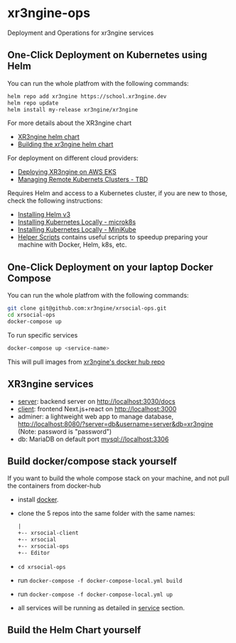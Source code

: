 # xr3ngine-ops

Deployment and Operations for xr3ngine services

## One-Click Deployment on Kubernetes using Helm

You can run the whole platfrom with the following commands:

``` bash
helm repo add xr3ngine https://school.xr3ngine.dev
helm repo update
helm install my-release xr3ngine/xr3ngine
```

For more details about the XR3ngine chart

- [XR3ngine helm chart](xr3ngine/)
- [Building the xr3ngine helm chart](docs/release-helm-chart.md)

For deployment on different cloud providers:

- [Deploying XR3ngine on AWS EKS](docs/deploy_on_eks.md)
- [Managing Remote Kubernets Clusters - TBD](docs/managing_remote_kubernets.md)

Requires Helm and access to a Kubernetes cluster, if you are new to those, check the following instructions:

- [Installing Helm v3](https://www.digitalocean.com/community/tutorials/how-to-install-software-on-kubernetes-clusters-with-the-helm-3-package-manager)
- [Installing Kubernetes Locally - microk8s](https://ubuntu.com/tutorials/install-a-local-kubernetes-with-microk8s#2-deploying-microk8s)
- [Installing Kubernetes Locally - MiniKube](https://minikube.sigs.k8s.io/docs/start/)
- [Helper Scripts](scripts/) contains useful scripts to speedup preparing your machine with Docker, Helm, k8s, etc.

## One-Click Deployment on your laptop Docker Compose

You can run the whole platfrom with the following commands:

``` bash
git clone git@github.com:xr3ngine/xrsocial-ops.git
cd xrsocial-ops
docker-compose up
```

To run specific services

``` bash
docker-compose up <service-name>
```

This will pull images from [xr3ngine's docker hub repo](https://hub.docker.com/u/xr3ngine)

## XR3ngine services

- [server](https://github.com/xr3ngine/xrsocial): backend server on <http://localhost:3030/docs>
- [client](https://github.com/xr3ngine/xrsocial-client): frontend Next.js+react on <http://localhost:3000>
- adminer: a lightweight web app to manage database, <http://localhost:8080/?server=db&username=server&db=xr3ngine>  (Note: password is "password")
- db: MariaDB on default port [mysql://localhost:3306]()

## Build docker/compose stack yourself

If you want to build the whole compose stack on your machine, and not pull the containers from docker-hub

- install [docker](https://docs.docker.com/get-docker/).
- clone the 5 repos into the same folder with the same names:

    ``` txt
    |
    +-- xrsocial-client
    +-- xrsocial
    +-- xrsocial-ops
    +-- Editor
    ```

- `cd xrsocial-ops`
- run `docker-compose -f docker-compose-local.yml build`
- run `docker-compose -f docker-compose-local.yml up`
- all services will be running as detailed in [service](Services) section.

## Build the Helm Chart yourself
